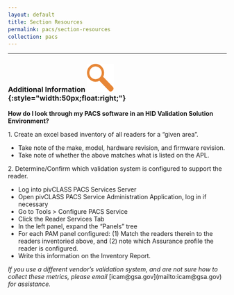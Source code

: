 ```yaml
---
layout: default
title: Section Resources
permalink: pacs/section-resources
collection: pacs
---
```

---
### Additional Information ![focus logo](../img/focus.png){:style="width:50px;float:right;"}
<p>
<b>How do I look through my PACS software in an HID Validation Solution Environment?</b></p>
<p>
1. Create an excel based inventory of all readers for a “given area”.</p>
<ul>
<li>Take note of the make, model, hardware revision, and firmware revision.</li>
<li>Take note of whether the above matches what is listed on the APL.</li>
</ul>
<p>2. Determine/Confirm which validation system is configured to support the reader.</p>
<ul>
<li>Log into pivCLASS PACS Services Server</li>
<li>Open pivCLASS PACS Service Administration Application, log in if necessary</li>
<li>Go to Tools > Configure PACS Service</li>
<li>Click the Reader Services Tab</li>
<li>In the left panel, expand the “Panels” tree</li>
<li>For each PAM panel configured: (1) Match the readers therein to the readers inventoried above, and (2) note which Assurance profile the reader is configured.</li>
<li>Write this information on the Inventory Report.</li>
</ul>
<i>If you use a different vendor’s validation system, and are not sure how to collect these metrics, please email</i> [icam@gsa.gov](mailto:icam@gsa.gov) <i>for assistance. </i>
